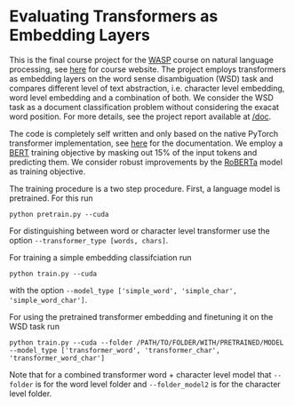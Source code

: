 # Evaluating Transformers as Embedding Layers

This is the final course project for the [WASP](https://wasp-sweden.org/) course on natural language processing, see [here](https://liu-nlp.github.io/dl4nlp/) for course website. The project employs transformers as embedding layers on the word sense disambiguation (WSD) task and compares different level of text abstraction, i.e. character level embedding, word level embedding and a combination of both. We consider the WSD task as a document classification problem without considering the exacat word position. For more details, see the project report available at [/doc](https://github.com/dgedon/nlp_transformer_embeddings/tree/master/doc).

The code is completely self written and only based on the native PyTorch transformer implementation, see [here](https://pytorch.org/docs/master/nn.html?highlight=nn%20transformer#transformer-layers) for the documentation. We employ a [BERT](https://arxiv.org/pdf/1810.04805.pdf) training objective by masking out 15\% of the input tokens and predicting them. We consider robust improvements by the [RoBERTa](https://arxiv.org/pdf/1907.11692.pdf) model as training objective.

The training procedure is a two step procedure. First, a language model is pretrained. For this run
```
python pretrain.py --cuda 
```
For distinguishing between word or character level transformer use the option `--transformer_type [words, chars]`.

For training a simple embedding classifciation run
```
python train.py --cuda
```
with the option `--model_type ['simple_word', 'simple_char', 'simple_word_char']`. 

For using the pretrained transformer embedding and finetuning it on the WSD task run
```
python train.py --cuda --folder /PATH/TO/FOLDER/WITH/PRETRAINED/MODEL --model_type ['transformer_word', 'transformer_char', 'transformer_word_char']
```
Note that for a combined transformer word + character level model that `--folder` is for the word level folder and `--folder_model2` is for the character level folder.
